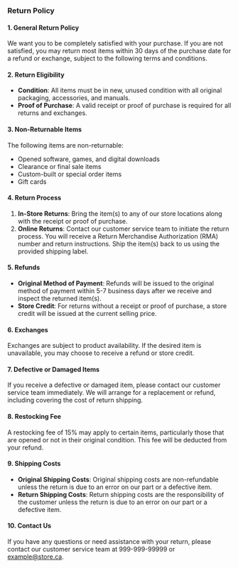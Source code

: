 ### Return Policy

#### 1. **General Return Policy**

We want you to be completely satisfied with your purchase. If you are not satisfied, you may return most items within 30 days of the purchase date for a refund or exchange, subject to the following terms and conditions.

#### 2. **Return Eligibility**

-   **Condition**: All items must be in new, unused condition with all original packaging, accessories, and manuals.
-   **Proof of Purchase**: A valid receipt or proof of purchase is required for all returns and exchanges.

#### 3. **Non-Returnable Items**

The following items are non-returnable:

-   Opened software, games, and digital downloads
-   Clearance or final sale items
-   Custom-built or special order items
-   Gift cards

#### 4. **Return Process**

1. **In-Store Returns**: Bring the item(s) to any of our store locations along with the receipt or proof of purchase.
2. **Online Returns**: Contact our customer service team to initiate the return process. You will receive a Return Merchandise Authorization (RMA) number and return instructions. Ship the item(s) back to us using the provided shipping label.

#### 5. **Refunds**

-   **Original Method of Payment**: Refunds will be issued to the original method of payment within 5-7 business days after we receive and inspect the returned item(s).
-   **Store Credit**: For returns without a receipt or proof of purchase, a store credit will be issued at the current selling price.

#### 6. **Exchanges**

Exchanges are subject to product availability. If the desired item is unavailable, you may choose to receive a refund or store credit.

#### 7. **Defective or Damaged Items**

If you receive a defective or damaged item, please contact our customer service team immediately. We will arrange for a replacement or refund, including covering the cost of return shipping.

#### 8. **Restocking Fee**

A restocking fee of 15% may apply to certain items, particularly those that are opened or not in their original condition. This fee will be deducted from your refund.

#### 9. **Shipping Costs**

-   **Original Shipping Costs**: Original shipping costs are non-refundable unless the return is due to an error on our part or a defective item.
-   **Return Shipping Costs**: Return shipping costs are the responsibility of the customer unless the return is due to an error on our part or a defective item.

#### 10. **Contact Us**

If you have any questions or need assistance with your return, please contact our customer service team at 999-999-99999 or example@store.ca.
